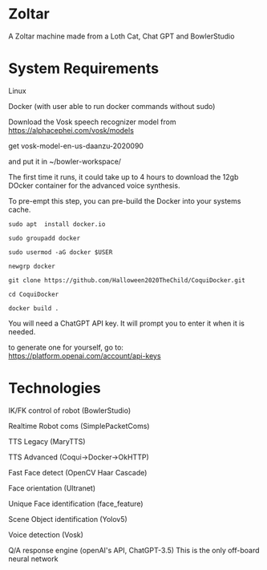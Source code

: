 # Zoltar

A Zoltar machine made from a Loth Cat, Chat GPT and BowlerStudio

# System Requirements

Linux 

Docker (with user able to run docker commands without sudo)

Download  the Vosk speech recognizer model from https://alphacephei.com/vosk/models

get vosk-model-en-us-daanzu-2020090

and put it in ~/bowler-workspace/

The first time it runs, it could take up  to 4 hours to download the 12gb DOcker container for the advanced voice synthesis. 

To pre-empt this step, you can pre-build the Docker into your systems cache. 

```
sudo apt  install docker.io 

sudo groupadd docker

sudo usermod -aG docker $USER

newgrp docker

git clone https://github.com/Halloween2020TheChild/CoquiDocker.git

cd CoquiDocker

docker build .

```

You will need a ChatGPT API key. It will prompt you to enter it when it is needed. 

to generate one for yourself, go to: https://platform.openai.com/account/api-keys

# Technologies

IK/FK control of robot (BowlerStudio)

Realtime Robot coms (SimplePacketComs)

TTS Legacy (MaryTTS)

TTS Advanced (Coqui->Docker->OkHTTP)

Fast Face detect (OpenCV Haar Cascade)

Face orientation (Ultranet)

Unique Face identification (face_feature)

Scene Object identification (Yolov5)

Voice detection (Vosk)

Q/A response engine (openAI's API, ChatGPT-3.5) This is the only off-board neural network


